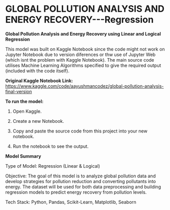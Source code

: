 # GLOBAL POLLUTION ANALYSIS AND ENERGY RECOVERY---Regression
**Global Pollution Analysis and Energy Recovery using Linear and Logical Regression**

This model was built on Kaggle Notebook since the code might not work on Jupyter Notebook due to version diferences or thw use of Jupyter Web (which isnt the problem with Kaggle Notebook). The main source code utilises Machine Learning Algorithms specified to give the required output (included with the code itself).

**Original Kaggle Notebook Link:** https://www.kaggle.com/code/aayushmancodez/global-pollution-analysis-final-version

**To run the model:**

1) Open Kaggle.

2) Create a new Notebook.

3) Copy and paste the source code from this project into your new notebook.

4) Run the notebook to see the output.

**Model Summary**

Type of Model: Regression (Linear & Logical)

Objective: The goal of this model is to analyze global pollution data and develop strategies for pollution reduction and converting pollutants into energy. The dataset will be used for both data preprocessing and building regression models to predict energy recovery from pollution levels.

Tech Stack: Python, Pandas, Scikit-Learn, Matplotlib, Seaborn
